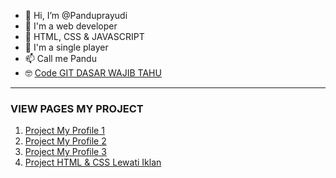 - 👋 Hi, I’m @Panduprayudi
- 👀 I'm a web developer
- 🌱 HTML, CSS & JAVASCRIPT
- 💞️ I'm a single player
- 📫 Call me Pandu
- 🤓 [Code GIT DASAR WAJIB TAHU](https://github.com/Panduprayudi/Panduprayudi/releases)

-------------------------------------------
### VIEW PAGES MY PROJECT
1. [Project My Profile 1](https://panduprayudi.github.io/my-profile/)
2. [Project My Profile 2](https://panduprayudi.github.io/my-profil-second/)
3. [Project My Profile 3](https://panduprayudi.github.io/4-my-profile-update/)
4. [Project HTML & CSS Lewati Iklan](https://panduprayudi.github.io/project-html-css-lewati-iklan/)



